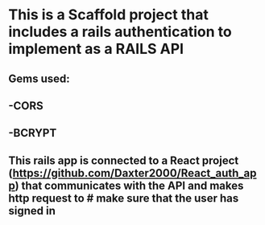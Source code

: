 # This is a Scaffold project that includes a rails authentication to implement as a RAILS API
## Gems used:
## -CORS
## -BCRYPT

## This rails app is connected to a React project (https://github.com/Daxter2000/React_auth_app) that communicates with the API and makes http request to # make sure that the user has signed in

